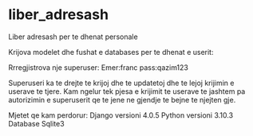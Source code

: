 # liber_adresash
Liber adresash per te dhenat personale

Krijova modelet dhe fushat e databases per te dhenat e userit:

Rrregjistrova nje superuser:
Emer:franc
pass:qazim123

Superuseri ka te drejte te krijoj dhe te updatetoj dhe te lejoj krijimin e userave te tjere.
Kam ngelur tek pjesa e krijimit te userave te jashtem pa autorizimin e superuserit qe te jene ne gjendje te bejne te njejten gje.

Mjetet qe kam perdorur:
Django versioni 4.0.5
Python versioni 3.10.3
Database Sqlite3

